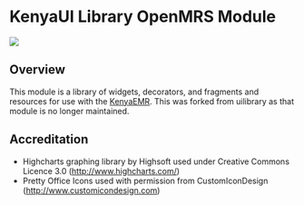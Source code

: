KenyaUI Library OpenMRS Module
===========================
<a href="http://ci.kenyaemr.org/viewType.html?buildTypeId=bt2"><img src="http://ci.kenyaemr.org/app/rest/builds/buildType:bt2/statusIcon"/></a>

Overview
--------
This module is a library of widgets, decorators, and fragments and resources for use with the [KenyaEMR](https://github.com/I-TECH/openmrs-module-kenyaemr). This was forked
from uilibrary as that module is no longer maintained.

Accreditation
-------------
* Highcharts graphing library by Highsoft used under Creative Commons Licence 3.0 (http://www.highcharts.com/)
* Pretty Office Icons used with permission from CustomIconDesign (http://www.customicondesign.com)
